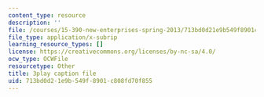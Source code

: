 ```yaml
---
content_type: resource
description: ''
file: /courses/15-390-new-enterprises-spring-2013/713bd0d21e9b549f8901c808fd70f855_NExvTgq5IM4.vtt
file_type: application/x-subrip
learning_resource_types: []
license: https://creativecommons.org/licenses/by-nc-sa/4.0/
ocw_type: OCWFile
resourcetype: Other
title: 3play caption file
uid: 713bd0d2-1e9b-549f-8901-c808fd70f855
---
```

